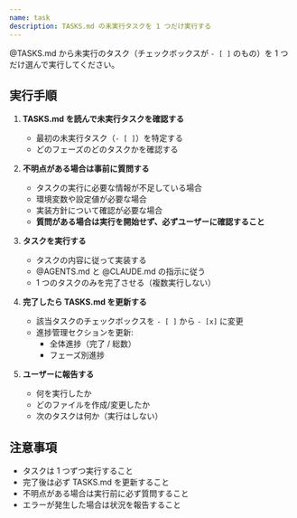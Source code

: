 ```yaml
---
name: task
description: TASKS.md の未実行タスクを 1 つだけ実行する
---
```


@TASKS.md から未実行のタスク（チェックボックスが `- [ ]` のもの）を 1 つだけ選んで実行してください。

## 実行手順

1. **TASKS.md を読んで未実行タスクを確認する**
   - 最初の未実行タスク（`- [ ]`）を特定する
   - どのフェーズのどのタスクかを確認する

2. **不明点がある場合は事前に質問する**
   - タスクの実行に必要な情報が不足している場合
   - 環境変数や設定値が必要な場合
   - 実装方針について確認が必要な場合
   - **質問がある場合は実行を開始せず、必ずユーザーに確認すること**

3. **タスクを実行する**
   - タスクの内容に従って実装する
   - @AGENTS.md と @CLAUDE.md の指示に従う
   - 1 つのタスクのみを完了させる（複数実行しない）

4. **完了したら TASKS.md を更新する**
   - 該当タスクのチェックボックスを `- [ ]` から `- [x]` に変更
   - 進捗管理セクションを更新:
     - 全体進捗（完了 / 総数）
     - フェーズ別進捗

5. **ユーザーに報告する**
   - 何を実行したか
   - どのファイルを作成/変更したか
   - 次のタスクは何か（実行はしない）

## 注意事項

- タスクは 1 つずつ実行すること
- 完了後は必ず TASKS.md を更新すること
- 不明点がある場合は実行前に必ず質問すること
- エラーが発生した場合は状況を報告すること

